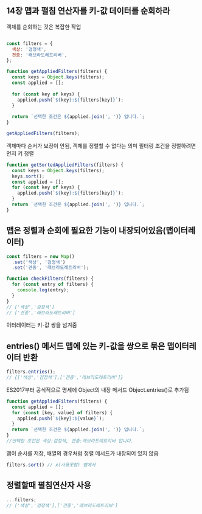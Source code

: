 


## 14장 맵과 펼침 연산자를 키-값 데이터를 순회하라

객체를 순회하는 것은 복잡한 작업

```javascript

const filters = {
  색상: '검정색',
  견종: '래브라도레트리버',
};

function getAppliedFilters(filters) {
  const keys = Object.keys(filters);
  const applied = [];
  
  for (const key of keys) {
    applied.push(`${key}:${filters[key]}`);
  }
  
  return `선택한 조건은 ${applied.join(', ')} 입니다.`;
}

getAppliedFilters(filters);

```

객체마다 순서가 보장이 안됨, 객체를 정렬할 수 없다는 의미 
필터링 조건을 정렬하려면 먼저 키 정렬
```javascript
function getSortedAppliedFilters(filters) {
  const keys = Object.keys(filters);
  keys.sort();
  const applied = [];
  for (const key of keys) {
    applied.push(`${key}:${filters[key]}`);
  }
  return `선택한 조건은 ${applied.join(', ')} 입니다.`;
}
```

## 맵은 정렬과 순회에 필요한 기능이 내장되어있음(맵이터레이터)

```javascript
const filters = new Map()
  .set('색상', '검정색')
  .set('견종', '래브라도레트리버');

function checkFilters(filters) {
  for (const entry of filters) {
    console.log(entry);
  }
}
// ['색상','검정색']
// ['견종','래브라도레트리버']
```
이터레이터는 키-값 쌍을 넘겨줌 


## entries() 메서드 맵에 있는 키-값을 쌍으로 묶은 맵이터레이터 반환 
```javascript
filters.entries();
// {['색상','검정색'],['견종','래브라도레트리버']}
```

ES2017부터 공식적으로 명세에 Object의 내장 메서드 Object.entries()로 추가됨 


```javascript
function getAppliedFilters(filters) {
  const applied = [];
  for (const [key, value] of filters) {
    applied.push(`${key}:${value}`);
  }
  return `선택한 조건은 ${applied.join(', ')} 입니다.`;
}
//선택한 조건은 색상:검정색, 견종:래브라도레트리버 입니다.
```

맵이 순서를 저장, 배열의 경우처럼 정렬 메서드가 내장되어 있지 않음 
```javascript
filters.sort() // x(사용못함) 맵에서 
```

## 정렬할때 펼침연산자 사용
````javascript
...filters;
// ['색상','검정색'],['견종','래브라도레트리버']
````